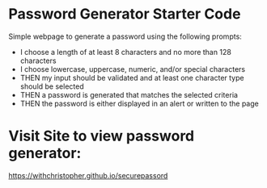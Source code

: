 # Password Generator Starter Code

Simple webpage to generate a password using the following prompts:

- I choose a length of at least 8 characters and no more than 128 characters
- I choose lowercase, uppercase, numeric, and/or special characters
- THEN my input should be validated and at least one character type should be selected
- THEN a password is generated that matches the selected criteria
- THEN the password is either displayed in an alert or written to the page

# Visit Site to view password generator:

https://withchristopher.github.io/securepassord
